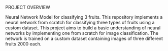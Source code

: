 PROJECT OVERVIEW

Neural Network Model for classifying 3 fruits.
This repository implements a neural network from scratch for classifying three types of fruits using a custom dataset. This project aims to build a basic understanding of neural networks by implementing one from scratch for image classification. 
The network is trained on a custom dataset containing images of three different fruits 2000 each.
